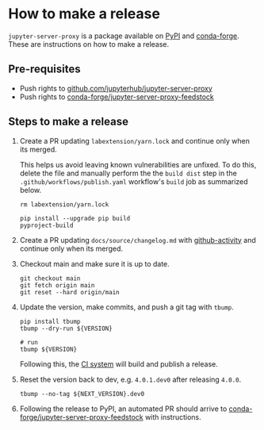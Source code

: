 # How to make a release

`jupyter-server-proxy` is a package available on [PyPI][] and [conda-forge][].
These are instructions on how to make a release.

## Pre-requisites

- Push rights to [github.com/jupyterhub/jupyter-server-proxy][]
- Push rights to [conda-forge/jupyter-server-proxy-feedstock][]

## Steps to make a release

1. Create a PR updating `labextension/yarn.lock` and continue only
   when its merged.

   This helps us avoid leaving known vulnerabilities are unfixed. To do this,
   delete the file and manually perform the the `build dist` step in the
   `.github/workflows/publish.yaml` workflow's `build` job as summarized below.

   ```shell
   rm labextension/yarn.lock

   pip install --upgrade pip build
   pyproject-build
   ```

2. Create a PR updating `docs/source/changelog.md` with [github-activity][] and
   continue only when its merged.

3. Checkout main and make sure it is up to date.

   ```shell
   git checkout main
   git fetch origin main
   git reset --hard origin/main
   ```

4. Update the version, make commits, and push a git tag with `tbump`.

   ```shell
   pip install tbump
   tbump --dry-run ${VERSION}

   # run
   tbump ${VERSION}
   ```

   Following this, the [CI system][] will build and publish a release.

5. Reset the version back to dev, e.g. `4.0.1.dev0` after releasing `4.0.0`.

   ```shell
   tbump --no-tag ${NEXT_VERSION}.dev0
   ```

6. Following the release to PyPI, an automated PR should arrive to
   [conda-forge/jupyter-server-proxy-feedstock][] with instructions.

[github-activity]: https://github.com/executablebooks/github-activity
[github.com/jupyterhub/jupyter-server-proxy]: https://github.com/jupyterhub/jupyter-server-proxy
[pypi]: https://pypi.org/project/jupyter-server-proxy/
[conda-forge]: https://anaconda.org/conda-forge/repo2docker_service
[conda-forge/jupyter-server-proxy-feedstock]: https://github.com/conda-forge/jupyter-server-proxy-feedstock
[ci system]: https://github.com/jupyterhub/jupyter-server-proxy/actions/workflows/release.yaml
